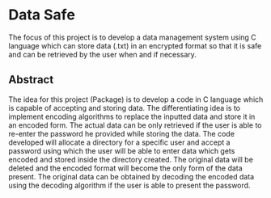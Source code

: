 # Data Safe

The focus of this project is to develop a data management system using C language which can store data (.txt) in an encrypted format so that it is safe and can be retrieved by the user when and if necessary.

## Abstract

The idea for this project (Package) is to develop a code in C language which is capable of accepting and storing data. The differentiating idea is to implement encoding algorithms to replace the inputted data and store it in an encoded form. The actual data can be only retrieved if the user is able to re-enter the password he provided while storing the data.
The code developed will allocate a directory for a specific user and accept a password using which the user will be able to enter data which gets encoded and stored inside the directory created. The original data will be deleted and the encoded format will become the only form of the data present. The original data can be obtained by decoding the encoded data using the decoding algorithm if the user is able to present the password.
